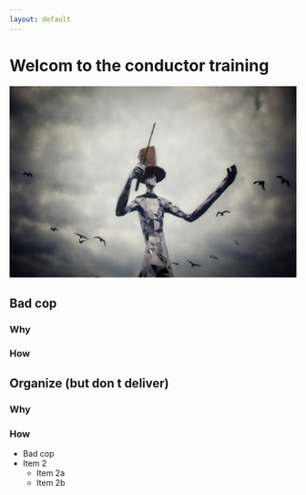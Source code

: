 ```yaml
---
layout: default
---
```


# Welcom to the conductor training
![Logo](/pictures/conductor.jpg)


## Bad cop
### Why 
### How

## Organize (but don t deliver)
### Why
### How


* Bad cop
* Item 2
  * Item 2a
  * Item 2b